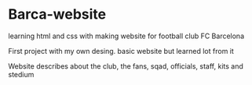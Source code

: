 # Barca-website
learning html and css with making website for football club FC Barcelona

First project with my own desing. basic website but learned lot from it 


Website describes about the club, the fans, sqad, officials, staff, kits and stedium
